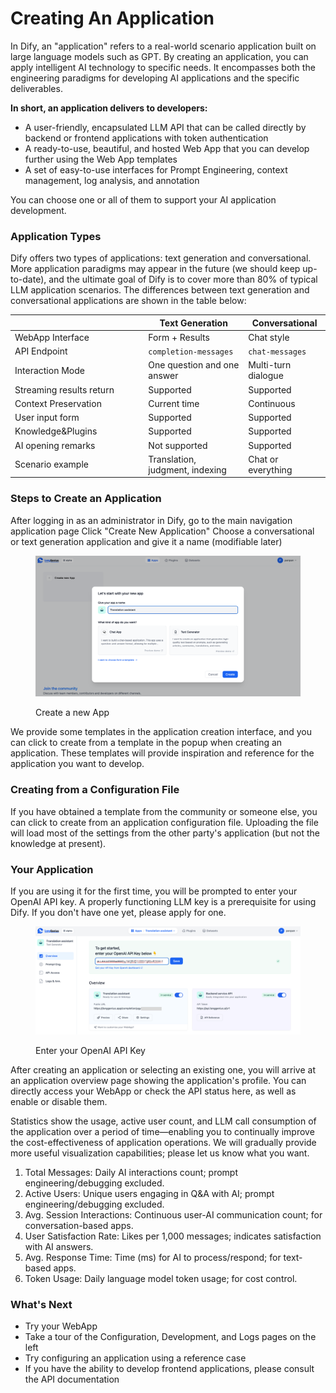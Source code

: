 # Creating An Application

In Dify, an "application" refers to a real-world scenario application built on large language models such as GPT. By creating an application, you can apply intelligent AI technology to specific needs. It encompasses both the engineering paradigms for developing AI applications and the specific deliverables.

**In short, an application delivers to developers:**

* A user-friendly, encapsulated LLM API that can be called directly by backend or frontend applications with token authentication
* A ready-to-use, beautiful, and hosted Web App that you can develop further using the Web App templates
* A set of easy-to-use interfaces for Prompt Engineering, context management, log analysis, and annotation

You can choose one or all of them to support your AI application development.

### Application Types

Dify offers two types of applications: text generation and conversational. More application paradigms may appear in the future (we should keep up-to-date), and the ultimate goal of Dify is to cover more than 80% of typical LLM application scenarios. The differences between text generation and conversational applications are shown in the table below:

<table><thead><tr><th width="199.33333333333331"> </th><th>Text Generation</th><th>Conversational</th></tr></thead><tbody><tr><td>WebApp Interface</td><td>Form + Results</td><td>Chat style</td></tr><tr><td>API Endpoint</td><td><code>completion-messages</code></td><td><code>chat-messages</code></td></tr><tr><td>Interaction Mode</td><td>One question and one answer</td><td>Multi-turn dialogue</td></tr><tr><td>Streaming results return</td><td>Supported</td><td>Supported</td></tr><tr><td>Context Preservation</td><td>Current time</td><td>Continuous</td></tr><tr><td>User input form</td><td>Supported</td><td>Supported</td></tr><tr><td>Knowledge&#x26;Plugins</td><td>Supported</td><td>Supported</td></tr><tr><td>AI opening remarks</td><td>Not supported</td><td>Supported</td></tr><tr><td>Scenario example</td><td>Translation, judgment, indexing</td><td>Chat or everything</td></tr></tbody></table>

### Steps to Create an Application

After logging in as an administrator in Dify, go to the main navigation application page Click "Create New Application" Choose a conversational or text generation application and give it a name (modifiable later)

<figure><img src="../.gitbook/assets/create a new App.png" alt=""><figcaption><p>Create a new App</p></figcaption></figure>

We provide some templates in the application creation interface, and you can click to create from a template in the popup when creating an application. These templates will provide inspiration and reference for the application you want to develop.

### Creating from a Configuration File

If you have obtained a template from the community or someone else, you can click to create from an application configuration file. Uploading the file will load most of the settings from the other party's application (but not the knowledge at present).

### Your Application

If you are using it for the first time, you will be prompted to enter your OpenAI API key. A properly functioning LLM key is a prerequisite for using Dify. If you don't have one yet, please apply for one.

<figure><img src="../.gitbook/assets/OpenAI API Key.png" alt=""><figcaption><p>Enter your OpenAI API Key</p></figcaption></figure>

After creating an application or selecting an existing one, you will arrive at an application overview page showing the application's profile. You can directly access your WebApp or check the API status here, as well as enable or disable them.

Statistics show the usage, active user count, and LLM call consumption of the application over a period of time—enabling you to continually improve the cost-effectiveness of application operations. We will gradually provide more useful visualization capabilities; please let us know what you want.

1. Total Messages: Daily AI interactions count; prompt engineering/debugging excluded.
2. Active Users: Unique users engaging in Q\&A with AI; prompt engineering/debugging excluded.
3. Avg. Session Interactions: Continuous user-AI communication count; for conversation-based apps.
4. User Satisfaction Rate: Likes per 1,000 messages; indicates satisfaction with AI answers.
5. Avg. Response Time: Time (ms) for AI to process/respond; for text-based apps.
6. Token Usage: Daily language model token usage; for cost control.

### What's Next

* Try your WebApp
* Take a tour of the Configuration, Development, and Logs pages on the left
* Try configuring an application using a reference case
* If you have the ability to develop frontend applications, please consult the API documentation
